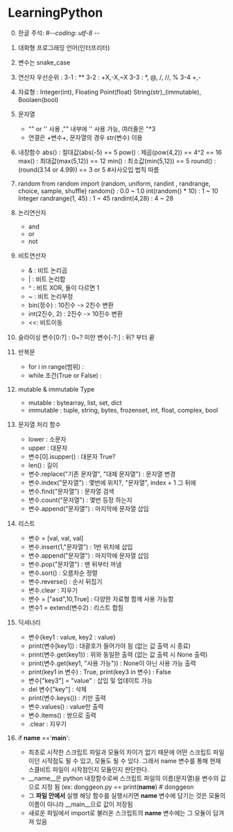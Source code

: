 # LearningPython
0. 한글 주석: #-*-coding: utf-8 -*-
1.  대화형 프로그래밍 언어(인터프리터)
2.  변수는 snake_case
3.  연산자 우선순위 :
    3-1 : **
    3-2 : +X,-X,~X
    3-3 : *, @, /, //, %
    3-4 +,-
4. 자료형 : Integer(int), Floating Point(float)
           String(str)_(immutable), Boolaen(bool)
5. 문자열
   - "" or '' 사용 ,"" 내부에 '' 사용 가능, 여러줄은 "*3
   - 연결은 +변수+, 문자열의 경우 str(변수) 이용
   

7. 내장함수
   abs() : 절대값(abs(-5) == 5
   pow() : 제곱(pow(4,2)) == 4^2 == 16
   max() : 최대값(max(5,12)) == 12
   min() : 최소값(min(5,12)) == 5
   round() : (round(3.14 or 4.99)) == 3 or 5 #사사오입 법칙 따름

8. random
   from random import (random, uniform, randint , randrange, choice, sample, shuffle)
   random() : 0.0 ~ 1.0 
   int(random() * 10) :  1 ~ 10 Integer
   randrange(1, 45) : 1 ~ 45 
   randint(4,28) : 4 ~ 28

9. 논리연산자
   - and
   - or
   - not
10. 비트연산자
    - & : 비트 논리곱
    - | : 비트 논리합
    - ^ : 비트 XOR, 둘이 다르면 1
    - ~ : 비트 논리부정
    - bin(정수) : 10진수 -> 2진수 변환
    - int(2진수, 2) : 2진수 -> 10진수 변환
    - <<: 비트이동
   
12. 슬라이싱
    변수[0:?] : 0~? 미만
    변수[-?:] : 뒤? 부터 끝

14. 반복문
    - for i in range(범위) :
    - while 조건(True or False) :
      
15. mutable & immutable Type
    - mutable : bytearray, list, set, dict
    - immutable : tuple, string, bytes, frozenset, int, float, complex, bool

16. 문자열 처리 함수
    - lower : 소문자
    - upper : 대문자
    - 변수[0].isupper() : 대문자 True?
    - len() : 길이
    - 변수.replace("기존 문자열", "대체 문자열") : 문자열 변경
    - 변수.index("문자열") : 몇번에 위치?,  "문자열", index + 1 그 뒤에
    - 변수.find("문자열") : 문자열 검색
    - 변수.count("문자열") : 몇번 등장 하는지
    - 변수.append("문자열") : 마지막에 문자열 삽임
      
17. 리스트
    - 변수 = [val, val, val]
    - 변수.insert(1,"문자열") : 1번 위치에 삽입
    - 변수.append("문자열") : 마지막에 문자열 삽임
    - 변수.pop("문자열") : 맨 뒤부터 꺼냄
    - 변수.sort() : 오름차순 정렬
    - 변수.reverse() : 순서 뒤집기
    - 변수.clear : 지우기
    - 변수 = ["asd",10,True] : 다양한 자료형 함께 사용 가능함 
    - 변수1 = extend(변수2) : 리스트 합침
   
18. 딕셔너리
    - 변수{key1 : value, key2 : value}
    - print(변수[key1]) : 대괄호가 들어가야 됨 (없는 값 출력 시 종료)
    - print(변수.get(key1)) : 위와 동일한 출력 (없는 값 출력 시 None 출력)
    - print(변수.get(key1, "사용 가능")) : None이 아닌 사용 가능 출력
    - print(key1 in 변수) : True, print(key3 in 변수) : False
    - 변수["key3"] = "value" : 삽입 및 업데이트 가능
    - del 변수["key"] : 삭제
    - print(변수.keys()) : 키만 출력
    - 변수.values() : value만 출력
    - 변수.items() : 쌍으로 출력
    - .clear : 지우기
   
19. if __name__ =='__main__':
    - 최초로 시작한 스크립트 파일과 모듈의 차이가 없기 때문에 어떤 스크립트 파일이던 시작점도 될 수 있고, 모듈도 될 수 있다. 그래서 name 변수를 통해 현재 스클비트 파일이 시작점인지 모듈인지 판단한다.
    - __name__은 python 내장함수로써 스크립트 파일의 이름(문자열)을 변수의 값으로 지정 됨
      (ex: donggeon.py == print(__name__) # donggeon
    - 그 **파일 안에서** 실행 해당 함수를 실행시키면 __name__ 변수에 담기는 것은 모듈의 이름이 아니라 __main__으로 값이 저장됨
    - 새로운 파일에서 import로 불러온 스크립트의 __name__ 변수에는 그 모듈이 담겨져 있음
